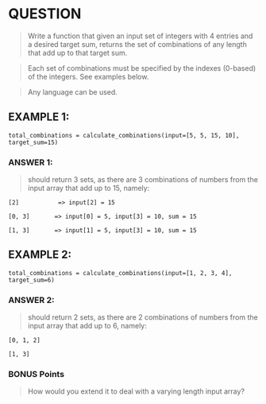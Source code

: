 # QUESTION

> Write a function that given an input set of integers with 4 entries and a desired
> target sum, returns the set of combinations of any length that add up to that target sum.

> Each set of combinations must be specified by the indexes (0-based) of the integers. See examples below.

> Any language can be used.

## EXAMPLE 1:


`total_combinations = calculate_combinations(input=[5, 5, 15, 10], target_sum=15)`

### ANSWER 1:

> should return 3 sets, as there are 3 combinations of numbers from the input array that add up to 15, namely:

 
```
[2]           => input[2] = 15

[0, 3]       => input[0] = 5, input[3] = 10, sum = 15

[1, 3]       => input[1] = 5, input[3] = 10, sum = 15
```

## EXAMPLE 2:

`total_combinations = calculate_combinations(input=[1, 2, 3, 4], target_sum=6)`

### ANSWER 2:

> should return 2 sets, as there are 2 combinations of numbers from the input array that add up to 6, namely:

```
[0, 1, 2]

[1, 3]
```
 

### BONUS Points

> How would you extend it to deal with a varying length input array?
